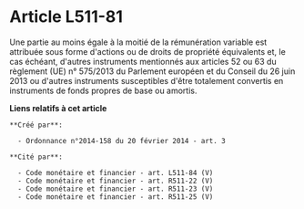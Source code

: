 # Article L511-81

Une partie au moins égale à la moitié de la rémunération variable est attribuée sous forme d'actions ou de droits de
propriété équivalents et, le cas échéant, d'autres instruments mentionnés aux articles 52 ou 63 du règlement (UE) n° 575/2013
du Parlement européen et du Conseil du 26 juin 2013 ou d'autres instruments susceptibles d'être totalement convertis en
instruments de fonds propres de base ou amortis.

**Liens relatifs à cet article**

	**Créé par**:

	  - Ordonnance n°2014-158 du 20 février 2014 - art. 3

	**Cité par**:

	  - Code monétaire et financier - art. L511-84 (V)
	  - Code monétaire et financier - art. R511-22 (V)
	  - Code monétaire et financier - art. R511-23 (V)
	  - Code monétaire et financier - art. R511-25 (V)
